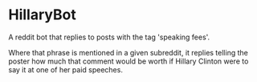 # HillaryBot

A reddit bot that replies to posts with the tag 'speaking fees'. 

Where that phrase is mentioned in a given subreddit, it replies telling the poster how much that comment would be worth if Hillary Clinton were to say it at one of her paid speeches.
